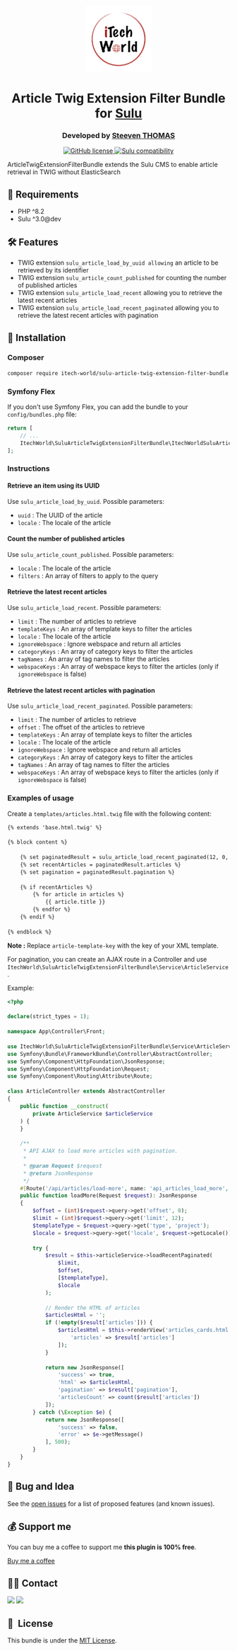 <div align="center">
    <img width="150" src="./doc/images/logo.png" alt="Itech World logo">
</div>

<h1 align="center">Article Twig Extension Filter Bundle for <a href="https://sulu.io" target="_blank">Sulu</a></h1>

<h3 align="center">Developed by <a href="https://github.com/steeven-th" target="_blank">Steeven THOMAS</a></h3>
<p align="center">
    <a href="LICENSE" target="_blank">
        <img src="https://img.shields.io/badge/license-MIT-green" alt="GitHub license">
    </a>
    <a href="https://sulu.io/" target="_blank">
        <img src="https://img.shields.io/badge/sulu_compatibility-%3E=3.0-cyan" alt="Sulu compatibility">
    </a>
</p>
ArticleTwigExtensionFilterBundle extends the Sulu CMS to enable article retrieval in TWIG without ElasticSearch

## 📂 Requirements

* PHP ^8.2
* Sulu ^3.0@dev

## 🛠️ Features

* TWIG extension `sulu_article_load_by_uuid allowing` an article to be retrieved by its identifier
* TWIG extension `sulu_article_count_published` for counting the number of published articles
* TWIG extension `sulu_article_load_recent` allowing you to retrieve the latest recent articles
* TWIG extension `sulu_article_load_recent_paginated` allowing you to retrieve the latest recent articles with pagination

## 📝 Installation

### Composer
```bash
composer require itech-world/sulu-article-twig-extension-filter-bundle
```

### Symfony Flex
If you don't use Symfony Flex, you can add the bundle to your `config/bundles.php` file:
```php
return [
    // ...
    ItechWorld\SuluArticleTwigExtensionFilterBundle\ItechWorldSuluArticleTwigExtensionFilterBundle::class => true,
];
```

### Instructions

#### Retrieve an item using its UUID

Use `sulu_article_load_by_uuid`.
Possible parameters:
- `uuid` : The UUID of the article
- `locale` : The locale of the article

#### Count the number of published articles

Use `sulu_article_count_published`.
Possible parameters:
- `locale` : The locale of the article
- `filters` : An array of filters to apply to the query

#### Retrieve the latest recent articles

Use `sulu_article_load_recent`.
Possible parameters:
- `limit` : The number of articles to retrieve
- `templateKeys` : An array of template keys to filter the articles
- `locale` : The locale of the article
- `ignoreWebspace` : Ignore webspace and return all articles
- `categoryKeys` : An array of category keys to filter the articles
- `tagNames` : An array of tag names to filter the articles
- `webspaceKeys` : An array of webspace keys to filter the articles (only if `ignoreWebspace` is false)

#### Retrieve the latest recent articles with pagination

Use `sulu_article_load_recent_paginated`.
Possible parameters:
- `limit` : The number of articles to retrieve
- `offset` : The offset of the articles to retrieve
- `templateKeys` : An array of template keys to filter the articles
- `locale` : The locale of the article
- `ignoreWebspace` : Ignore webspace and return all articles
- `categoryKeys` : An array of category keys to filter the articles
- `tagNames` : An array of tag names to filter the articles
- `webspaceKeys` : An array of webspace keys to filter the articles (only if `ignoreWebspace` is false)

### Examples of usage

Create a `templates/articles.html.twig` file with the following content:
```html
{% extends 'base.html.twig' %}

{% block content %}

    {% set paginatedResult = sulu_article_load_recent_paginated(12, 0, ['article-template-key'], app.request.locale) %}
    {% set recentArticles = paginatedResult.articles %}
    {% set pagination = paginatedResult.pagination %}
    
    {% if recentArticles %}
        {% for article in articles %}
            {{ article.title }}
        {% endfor %}
    {% endif %}

{% endblock %}
```

**Note :** Replace `article-template-key` with the key of your XML template.

For pagination, you can create an AJAX route in a Controller and use `ItechWorld\SuluArticleTwigExtensionFilterBundle\Service\ArticleService`.

Example:
```php
<?php

declare(strict_types = 1);

namespace App\Controller\Front;

use ItechWorld\SuluArticleTwigExtensionFilterBundle\Service\ArticleService;
use Symfony\Bundle\FrameworkBundle\Controller\AbstractController;
use Symfony\Component\HttpFoundation\JsonResponse;
use Symfony\Component\HttpFoundation\Request;
use Symfony\Component\Routing\Attribute\Route;

class ArticleController extends AbstractController
{
    public function __construct(
        private ArticleService $articleService
    ) {
    }

    /**
     * API AJAX to load more articles with pagination.
     *
     * @param Request $request
     * @return JsonResponse
     */
    #[Route('/api/articles/load-more', name: 'api_articles_load_more', methods: ['GET'])]
    public function loadMore(Request $request): JsonResponse
    {
        $offset = (int)$request->query->get('offset', 0);
        $limit = (int)$request->query->get('limit', 12);
        $templateType = $request->query->get('type', 'project');
        $locale = $request->query->get('locale', $request->getLocale());

        try {
            $result = $this->articleService->loadRecentPaginated(
                $limit,
                $offset,
                [$templateType],
                $locale
            );

            // Render the HTML of articles
            $articlesHtml = '';
            if (!empty($result['articles'])) {
                $articlesHtml = $this->renderView('articles_cards.html.twig', [
                    'articles' => $result['articles']
                ]);
            }

            return new JsonResponse([
                'success' => true,
                'html' => $articlesHtml,
                'pagination' => $result['pagination'],
                'articlesCount' => count($result['articles'])
            ]);
        } catch (\Exception $e) {
            return new JsonResponse([
                'success' => false,
                'error' => $e->getMessage()
            ], 500);
        }
    }
}
```

## 🐛 Bug and Idea

See the [open issues](https://github.com/steeven-th/SuluArticleTwigExtensionFilterBundle/issues) for a list of proposed
features (and known issues).

## 💰 Support me

You can buy me a coffee to support me **this plugin is 100% free**.

[Buy me a coffee](https://www.buymeacoffee.com/steeven.th)

## 👨‍💻 Contact

<a href="https://steeven-th.dev"><img src="https://avatars.githubusercontent.com/u/82022828?s=96&v=4" width="48"></a>
<a href="https://x.com/ThomasSteeven2"><img src="https://upload.wikimedia.org/wikipedia/commons/thumb/2/2d/Twitter_X.png/640px-Twitter_X.png" width="48"></a>

## 📘&nbsp; License

This bundle is under the [MIT License](LICENSE).
